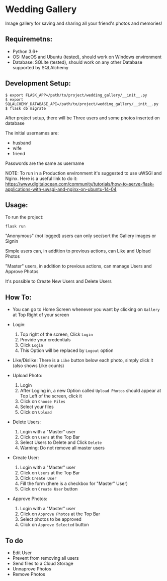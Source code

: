 # Wedding Gallery

Image gallery for saving and sharing all your friend's photos and memories!

## Requiremetns:
- Python 3.6+
- OS: MacOS and Ubuntu (tested), should work on Windows environment
- Database: SQLite (tested), should work on any other Database supported by SQLAlchemy

## Development Setup:

```
$ export FLASK_APP=/path/to/project/wedding_gallery/__init__.py
$ export SQLALCHEMY_DATABASE_API=/path/to/project/wedding_gallery/__init__.py
$ flask db migrate
```

After project setup, there will be Three users and some photos inserted on database

The initial usernames are:
- husband
- wife
- friend

Passwords are the same as username

NOTE: To run in a Production environment it's suggested to use uWSGI and Nginx. Here is a useful link to do it:
https://www.digitalocean.com/community/tutorials/how-to-serve-flask-applications-with-uwsgi-and-nginx-on-ubuntu-14-04


## Usage:

To run the project:
```
flask run
```

"Anonymous" (not logged) users can only see/sort the Gallery images or Signin

Simple users can, in addition to previous actions, can Like and Upload Photos

"Master" users, in addition to previous actions, can manage Users and Approve Photos

It's possible to Create New Users and Delete Users


## How To:
- You can go to Home Screen whenever you want by clicking on `Gallery` at Top Right of your screen

- Login:
   1. Top right of the screen, Click `Login`
   2. Provide your credentials
   3. Click `Login`
   4. This Option will be replaced by `Logout` option

- Like/Dislike: There is a `Like` button below each photo, simply click it (also shows Like counts)

- Upload Photo:
   1. Login
   2. After Loging in, a new Option called `Upload Photos` should appear at Top Left of the screen, click it
   3. Click on `Choose Files`
   4. Select your files
   5. Click on `Upload`

- Delete Users:
  1. Login with a "Master" user
  2. Click on `Users` at the Top Bar
  3. Select Users to Delete and Click `Delete`
  4. Warning: Do not remove all master users

- Create User:
  1. Login with a "Master" user
  2. Click on `Users` at the Top Bar
  3. Click `Create User`
  4. Fill the form (there is a checkbox for "Master" User)
  5. Click on `Create User` button


- Approve Photos:
  1. Login with a "Master" user
  2. Click on `Approve Photos` at the Top Bar
  3. Select photos to be approved
  4. Click on `Approve Selected` button


## To do
- Edit User
- Prevent from removing all users
- Send files to a Cloud Storage
- Unnaprove Photos
- Remove Photos
